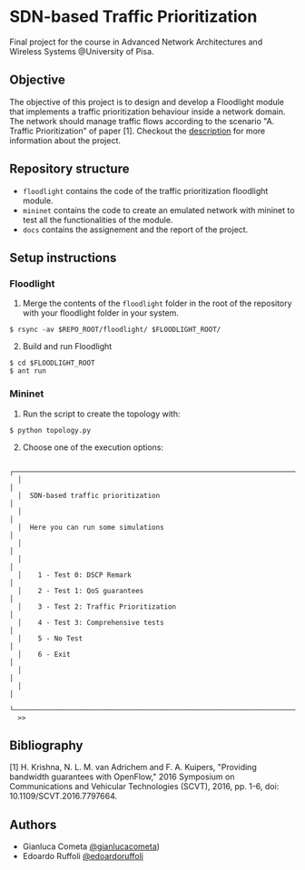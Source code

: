# SDN-based Traffic Prioritization

Final project for the course in Advanced Network Architectures and Wireless 
Systems @University of Pisa.

## Objective
The objective of this project is to design and develop a Floodlight module that implements a traffic prioritization behaviour inside a network domain. The network should manage traffic flows according to the scenario "A. Traffic Prioritization" of paper [1]. 
Checkout the [description](assignment.pdf) for more information about the project.

## Repository structure
 - `floodlight` contains the code of the traffic prioritization floodlight module.
 - `mininet` contains the code to create an emulated network with mininet to test all the functionalities of the module. 
 - `docs` contains the assignement and the report of the project.
 
## Setup instructions

### Floodlight
1. Merge the contents of the `floodlight` folder in the root of the repository 
with your floodlight folder in your system.
```
$ rsync -av $REPO_ROOT/floodlight/ $FLOODLIGHT_ROOT/
```
2. Build and run Floodlight
```
$ cd $FLOODLIGHT_ROOT
$ ant run
```
### Mininet
1. Run the script to create the topology with:
```
$ python topology.py
```
2. Choose one of the execution options:
```
  ┌─────────────────────────────────────────────────────────────────────────┐
  │                                                                         │
  │  SDN-based traffic prioritization                                       │
  │                                                                         │
  │  Here you can run some simulations                                      │
  │                                                                         │
  │                                                                         │
  │    1 - Test 0: DSCP Remark                                              │
  │    2 - Test 1: QoS guarantees                                           │
  │    3 - Test 2: Traffic Prioritization                                   │
  │    4 - Test 3: Comprehensive tests                                      │
  │    5 - No Test                                                          │
  │    6 - Exit                                                             │
  │                                                                         │
  │                                                                         │
  └─────────────────────────────────────────────────────────────────────────┘
  >> 
```
 
 ## Bibliography
[1] H. Krishna, N. L. M. van Adrichem and F. A. Kuipers, "Providing bandwidth guarantees
with OpenFlow," 2016 Symposium on Communications and Vehicular Technologies (SCVT),
2016, pp. 1-6, doi: 10.1109/SCVT.2016.7797664.
 
 ## Authors
 - Gianluca Cometa [@gianlucacometa](https://github.com/gianlucacometa))
 - Edoardo Ruffoli [@edoardoruffoli](https://github.com/edoardoruffoli)
